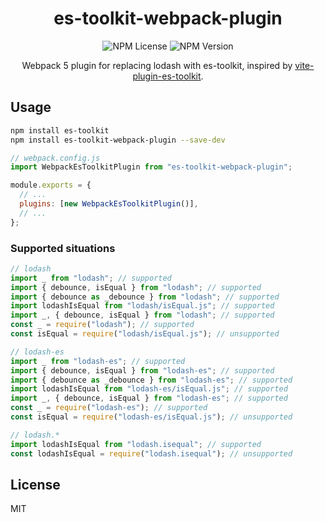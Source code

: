 <div align = center>
  <h1>es-toolkit-webpack-plugin</h1>
  <img alt="NPM License" src="https://img.shields.io/npm/l/es-toolkit-webpack-plugin">
  <img alt="NPM Version" src="https://img.shields.io/npm/v/es-toolkit-webpack-plugin">

  Webpack 5 plugin for replacing lodash with es-toolkit, inspired by <a href="https://github.com/wojtekmaj/vite-plugin-es-toolkit">vite-plugin-es-toolkit</a>.
</div>

## Usage

```bash
npm install es-toolkit
npm install es-toolkit-webpack-plugin --save-dev
```

```javascript
// webpack.config.js
import WebpackEsToolkitPlugin from "es-toolkit-webpack-plugin";

module.exports = {
  // ...
  plugins: [new WebpackEsToolkitPlugin()],
  // ...
};
```

### Supported situations

```ts
// lodash
import _ from "lodash"; // supported
import { debounce, isEqual } from "lodash"; // supported
import { debounce as _debounce } from "lodash"; // supported
import lodashIsEqual from "lodash/isEqual.js"; // supported
import _, { debounce, isEqual } from "lodash"; // supported
const _ = require("lodash"); // supported
const isEqual = require("lodash/isEqual.js"); // unsupported

// lodash-es
import _ from "lodash-es"; // supported
import { debounce, isEqual } from "lodash-es"; // supported
import { debounce as _debounce } from "lodash-es"; // supported
import lodashIsEqual from "lodash-es/isEqual.js"; // supported
import _, { debounce, isEqual } from "lodash-es"; // supported
const _ = require("lodash-es"); // supported
const isEqual = require("lodash-es/isEqual.js"); // unsupported

// lodash.*
import lodashIsEqual from "lodash.isequal"; // supported
const lodashIsEqual = require("lodash.isequal"); // unsupported
```

## License

MIT
